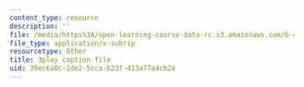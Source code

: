 ```yaml
---
content_type: resource
description: ''
file: /media/https%3A/open-learning-course-data-rc.s3.amazonaws.com/6-450-principles-of-digital-communications-i-fall-2006/39ec6a0c1de25ccab23f413a77a4cb24_503wzjz8czs.vtt
file_type: application/x-subrip
resourcetype: Other
title: 3play caption file
uid: 39ec6a0c-1de2-5cca-b23f-413a77a4cb24
---
```


